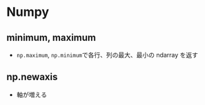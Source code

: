 # Numpy

## minimum, maximum

- `np.maximum`, `np.minimum`で各行、列の最大、最小の ndarray を返す

## np.newaxis

- 軸が増える
